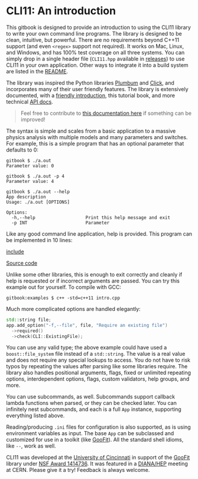 # CLI11: An introduction

This gitbook is designed to provide an introduction to using the CLI11 library
to write your own command line programs. The library is designed to be clean,
intuitive, but powerful. There are no requirements beyond C++11 support (and
even `<regex>` support not required). It works on Mac, Linux, and Windows, and
has 100% test coverage on all three systems. You can simply drop in a single
header file (`CLI11.hpp` available in [releases][]) to use CLI11 in your own
application. Other ways to integrate it into a build system are listed in the
[README][].

The library was inspired the Python libraries [Plumbum][] and [Click][], and
incorporates many of their user friendly features. The library is extensively
documented, with a [friendly introduction][readme], this tutorial book, and more
technical [API docs][].

> Feel free to contribute to [this documentation here][cli11tutorial] if
> something can be improved!

The syntax is simple and scales from a basic application to a massive physics
analysis with multiple models and many parameters and switches. For example,
this is a simple program that has an optional parameter that defaults to 0:

```term
gitbook $ ./a.out
Parameter value: 0

gitbook $ ./a.out -p 4
Parameter value: 4

gitbook $ ./a.out --help
App description
Usage: ./a.out [OPTIONS]

Options:
  -h,--help                   Print this help message and exit
  -p INT                      Parameter
```

Like any good command line application, help is provided. This program can be
implemented in 10 lines:

[include](code/intro.cpp)

[Source code](https://github.com/CLIUtils/CLI11/blob/main/book/code/intro.cpp)

Unlike some other libraries, this is enough to exit correctly and cleanly if
help is requested or if incorrect arguments are passed. You can try this example
out for yourself. To compile with GCC:

```term
gitbook:examples $ c++ -std=c++11 intro.cpp
```

Much more complicated options are handled elegantly:

```cpp
std::string file;
app.add_option("-f,--file", file, "Require an existing file")
  ->required()
  ->check(CLI::ExistingFile);
```

You can use any valid type; the above example could have used a
`boost::file_system` file instead of a `std::string`. The value is a real value
and does not require any special lookups to access. You do not have to risk
typos by repeating the values after parsing like some libraries require. The
library also handles positional arguments, flags, fixed or unlimited repeating
options, interdependent options, flags, custom validators, help groups, and
more.

You can use subcommands, as well. Subcommands support callback lambda functions
when parsed, or they can be checked later. You can infinitely nest subcommands,
and each is a full `App` instance, supporting everything listed above.

Reading/producing `.ini` files for configuration is also supported, as is using
environment variables as input. The base `App` can be subclassed and customized
for use in a toolkit (like [GooFit][]). All the standard shell idioms, like
`--`, work as well.

CLI11 was developed at the [University of Cincinnati][] in support of the
[GooFit][] library under [NSF Award 1414736][nsf 1414736]. It was featured in a
[DIANA/HEP][] meeting at CERN. Please give it a try! Feedback is always welcome.

[goofit]: https://github.com/GooFit/GooFit
[diana/hep]: https://diana-hep.org
[cli11tutorial]: https://cliutils.github.io/CLI11/book
[releases]: https://github.com/CLIUtils/CLI11/releases
[api docs]: https://cliutils.github.io/CLI11
[readme]: https://github.com/CLIUtils/CLI11/blob/main/README.md
[nsf 1414736]: https://nsf.gov/awardsearch/showAward?AWD_ID=1414736
[university of cincinnati]: https://www.uc.edu
[plumbum]: https://plumbum.readthedocs.io/en/latest/
[click]: https://click.palletsprojects.com
